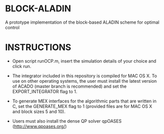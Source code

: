 # BLOCK-ALADIN
A prototype implementation of the block-based ALADIN scheme for optimal control

# INSTRUCTIONS

- Open script runOCP.m, insert the simulation details of your choice and click run.

- The integrator included in this repository is compiled for MAC OS X. To use on other operating systems, the user must install the latest version of ACADO (master branch is recommended) and set the EXPORT_INTEGRATOR flag to 1.

- To generate MEX interfaces for the algorithmic parts that are written in C, set the GENERATE_MEX flag to 1 (provided files are for MAC OS X and block sizes 5 and 10). 

- Users must also install the dense QP solver qpOASES (http://www.qpoases.org/)